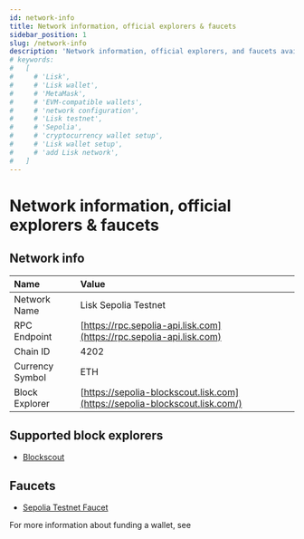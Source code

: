 ```yaml
---
id: network-info
title: Network information, official explorers & faucets
sidebar_position: 1
slug: /network-info
description: 'Network information, official explorers, and faucets available for Lisk L2 network.'
# keywords:
#   [
#     # 'Lisk',
#     # 'Lisk wallet',
#     # 'MetaMask',
#     # 'EVM-compatible wallets',
#     # 'network configuration',
#     # 'Lisk testnet',
#     # 'Sepolia',
#     # 'cryptocurrency wallet setup',
#     # 'Lisk wallet setup',
#     # 'add Lisk network',
#   ]
---
```


# Network information, official explorers & faucets

## Network info

| Name            | Value                                                                       |
| :-------------- | :-------------------------------------------------------------------------- |
| Network Name    | Lisk Sepolia Testnet                                                        |
| RPC Endpoint    | [https://rpc.sepolia-api.lisk.com](https://rpc.sepolia-api.lisk.com)        |
| Chain ID        | 4202                                                                        |
| Currency Symbol | ETH                                                                         |
| Block Explorer  | [https://sepolia-blockscout.lisk.com](https://sepolia-blockscout.lisk.com/) |

## Supported block explorers
- [Blockscout](https://sepolia-blockscout.lisk.com/)

## Faucets

- [Sepolia Testnet Faucet](https://sepoliafaucet.com)

For more information about funding a wallet, see